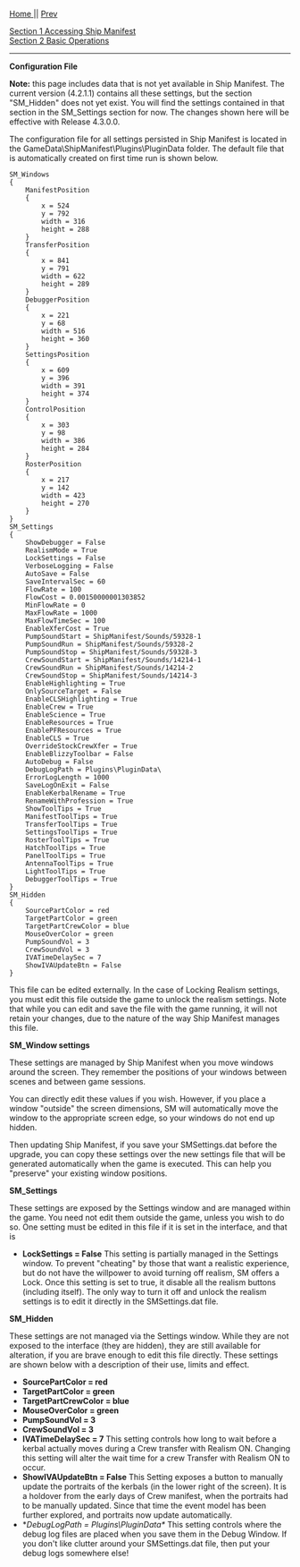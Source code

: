 [Home ](https://github.com/PapaJoesSoup/ShipManifest/wiki)|| [Prev ](https://github.com/PapaJoesSoup/ShipManifest/wiki/2.3-Resource-Transfers)

[Section 1 Accessing Ship Manifest](https://github.com/PapaJoesSoup/ShipManifest/wiki/1.0-Accessing-Ship-Manifest)  
[Section 2 Basic Operations](https://github.com/PapaJoesSoup/ShipManifest/wiki/2.0---Basic-Operation)  
***

**Configuration File**

**Note:** this page includes data that is not yet available in Ship Manifest.  The current version (4.2.1.1) contains all these settings, but the section "SM_Hidden" does not yet exist.  You will find the settings contained in that section in the SM_Settings section for now.  The changes shown here will be effective with Release 4.3.0.0.

The configuration file for all settings persisted in Ship Manifest is located in the GameData\ShipManifest\Plugins\PluginData folder.  The default file that is automatically created on first time run is shown below.

	SM_Windows
	{
		ManifestPosition
		{
			x = 524
			y = 792
			width = 316
			height = 288
		}
		TransferPosition
		{
			x = 841
			y = 791
			width = 622
			height = 289
		}
		DebuggerPosition
		{
			x = 221
			y = 68
			width = 516
			height = 360
		}
		SettingsPosition
		{
			x = 609
			y = 396
			width = 391
			height = 374
		}
		ControlPosition
		{
			x = 303
			y = 98
			width = 386
			height = 284
		}
		RosterPosition
		{
			x = 217
			y = 142
			width = 423
			height = 270
		}
	}
	SM_Settings
	{
		ShowDebugger = False
		RealismMode = True
		LockSettings = False
		VerboseLogging = False
		AutoSave = False
		SaveIntervalSec = 60
		FlowRate = 100
		FlowCost = 0.00150000001303852
		MinFlowRate = 0
		MaxFlowRate = 1000
		MaxFlowTimeSec = 100
		EnableXferCost = True
		PumpSoundStart = ShipManifest/Sounds/59328-1
		PumpSoundRun = ShipManifest/Sounds/59328-2
		PumpSoundStop = ShipManifest/Sounds/59328-3
		CrewSoundStart = ShipManifest/Sounds/14214-1
		CrewSoundRun = ShipManifest/Sounds/14214-2
		CrewSoundStop = ShipManifest/Sounds/14214-3
		EnableHighlighting = True
		OnlySourceTarget = False
		EnableCLSHighlighting = True
		EnableCrew = True
		EnableScience = True
		EnableResources = True
		EnablePFResources = True
		EnableCLS = True
		OverrideStockCrewXfer = True
		EnableBlizzyToolbar = False
		AutoDebug = False
		DebugLogPath = Plugins\PluginData\
		ErrorLogLength = 1000
		SaveLogOnExit = False
		EnableKerbalRename = True
		RenameWithProfession = True
		ShowToolTips = True
		ManifestToolTips = True
		TransferToolTips = True
		SettingsToolTips = True
		RosterToolTips = True
		HatchToolTips = True
		PanelToolTips = True
		AntennaToolTips = True
		LightToolTips = True
		DebuggerToolTips = True
	}
	SM_Hidden
	{
		SourcePartColor = red
		TargetPartColor = green
		TargetPartCrewColor = blue
		MouseOverColor = green
		PumpSoundVol = 3
		CrewSoundVol = 3
		IVATimeDelaySec = 7
		ShowIVAUpdateBtn = False
	}

This file can be edited externally.  In the case of Locking Realism settings, you must edit this file outside the game to unlock the realism settings.  Note that while you can edit and save the file with the game running, it will not retain your changes, due to the nature of the way Ship Manifest manages this file.

**SM_Window settings**

These settings are managed by Ship Manifest when you move windows around the screen.  They remember the positions of your windows between scenes and between game sessions.

You can directly edit these values if you wish.  However, if you place a window "outside" the screen dimensions, SM will automatically move the window to the appropriate screen edge, so your windows do not end up hidden.

Then updating Ship Manifest, if you save your SMSettings.dat before the upgrade, you can copy these settings over the new settings file that will be generated automatically when the game is executed.  This can help you "preserve" your existing window positions.

**SM_Settings**

These settings are exposed by the Settings window and are managed within the game.   You need not edit them outside the game, unless you wish to do so.  One setting must be edited in this file if it is set in the interface, and that is 

* **LockSettings = False** This setting is partially managed in the Settings window.  To prevent "cheating" by those that want a realistic experience, but do not have the willpower to avoid turning off realism, SM offers a Lock.  Once this setting is set to true, it disable all the realism buttons (including itself).  The only way to turn it off and unlock the realism settings is to edit it directly in the SMSettings.dat file.

**SM_Hidden**

These settings are not managed via the Settings window.  While they are not exposed to the interface (they are hidden), they are still available for alteration, if you are brave enough to edit this file directly.
These settings are shown below with a description of their use, limits and effect.

* **SourcePartColor = red**
* **TargetPartColor = green**
* **TargetPartCrewColor = blue**
* **MouseOverColor = green**
* **PumpSoundVol = 3**
* **CrewSoundVol = 3**
* **IVATimeDelaySec = 7**  This setting controls how long to wait before a kerbal actually moves during a Crew transfer with Realism ON.  Changing this setting will alter the wait time for a crew Transfer with Realism ON to occur.
* **ShowIVAUpdateBtn = False**  This Setting exposes a button to manually update the portraits of the kerbals (in the lower right of the screen).  It is a holdover from the early days of Crew manifest, when the portraits had to be manually updated.   Since that time the event model has been further explored, and portraits now update automatically.
* **DebugLogPath = Plugins\PluginData\**  This setting controls where the debug log files are placed when you save them in the Debug Window.  If you don't like clutter around your SMSettings.dat file, then put your debug logs somewhere else!


